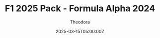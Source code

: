---
title: "F1 2025 Pack - Formula Alpha 2024"
meta_title: ""
description: "VRC Formula 2025 - F1 car by VRC, ready to race"
date: 2025-03-15T05:00:00Z
image: "images/cars/vrc-f1-2025-fa-2024-preview.jpg"
image2: "images/cars/vrc-f1-2025-fa-2024.jpg"
categories: ["Car"]
author: "Theodora"
tags: ["Formula", "VRC", "F1"]
draft: false
link: https://modsfire.com/RX6wq624h4E9gv2
zipsize: "0.84 GB"
manu: F1
brandname: f1-75
country: World
year: 2024
engine: 3.0L Flat-6
class: Formula
drivetrain: RWD
power: 1000 hp
torque: 577
speed: 355
gb: 8-speed
accel: "2.6 second"
mass: 722
creator: VRC
creatorfull: Virtual Racing Cars
creatorlink: https://www.virtual-racing-cars.com/p/ac-formula-alpha-2024/
version: "1.2"
csp: "0.26"
carname: "Formula Alpha"
folder: "vrc_formula_alpha_2024"
livery: "Included"
r2r: 1
host: ModsFire
cargallery: ["ndarz6u","DKF2o7v", "uLzB5bt"]
---